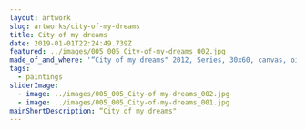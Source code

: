```yaml
---
layout: artwork
slug: artworks/city-of-my-dreams
title: City of my dreams
date: 2019-01-01T22:24:49.739Z
featured: ../images/005_005_City-of-my-dreams_002.jpg
made_of_and_where: '“City of my dreams" 2012, Series, 30x60, canvas, oil. Lviv'
tags:
  - paintings
sliderImage:
  - image: ../images/005_005_City-of-my-dreams_002.jpg
  - image: ../images/005_005_City-of-my-dreams_001.jpg
mainShortDescription: “City of my dreams"
---
```

